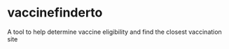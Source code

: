 # vaccinefinderto
A tool to help determine vaccine eligibility and find the closest vaccination site
